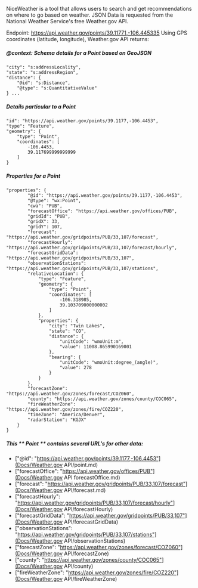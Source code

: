 NiceWeather is a tool that allows users to search and get recommendations on where to go based on weather.
JSON Data is requested from the National Weather Service's free Weather.gov API.

Endpoint: https://api.weather.gov/points/39.11771,-106.445335
Using GPS coordinates (latitude, longitude), Weather.gov API returns:

##### @context: Schema details for a Point based on GeoJSON
```
"city": "s:addressLocality",
"state": "s:addressRegion",
"distance": {
    "@id": "s:Distance",
    "@type": "s:QuantitativeValue"
} ...
```

##### Details particular to a Point
```
"id": "https://api.weather.gov/points/39.1177,-106.4453",
"type": "Feature",
"geometry": {
    "type": "Point",
    "coordinates": [
        -106.4453,
        39.117699999999999
    ]
}
```

##### Properties for a Point
```
"properties": {
        "@id": "https://api.weather.gov/points/39.1177,-106.4453",
        "@type": "wx:Point",
        "cwa": "PUB",
        "forecastOffice": "https://api.weather.gov/offices/PUB",
        "gridId": "PUB",
        "gridX": 33,
        "gridY": 107,
        "forecast": "https://api.weather.gov/gridpoints/PUB/33,107/forecast",
        "forecastHourly": "https://api.weather.gov/gridpoints/PUB/33,107/forecast/hourly",
        "forecastGridData": "https://api.weather.gov/gridpoints/PUB/33,107",
        "observationStations": "https://api.weather.gov/gridpoints/PUB/33,107/stations",
        "relativeLocation": {
            "type": "Feature",
            "geometry": {
                "type": "Point",
                "coordinates": [
                    -106.318985,
                    39.103709000000002
                ]
            },
            "properties": {
                "city": "Twin Lakes",
                "state": "CO",
                "distance": {
                    "unitCode": "wmoUnit:m",
                    "value": 11008.865990169001
                },
                "bearing": {
                    "unitCode": "wmoUnit:degree_(angle)",
                    "value": 278
                }
            }
        },
        "forecastZone": "https://api.weather.gov/zones/forecast/COZ060",
        "county": "https://api.weather.gov/zones/county/COC065",
        "fireWeatherZone": "https://api.weather.gov/zones/fire/COZ220",
        "timeZone": "America/Denver",
        "radarStation": "KGJX"
    }
}
```

##### This ** Point ** contains several URL's for other data:
- ["@id": "https://api.weather.gov/points/39.1177,-106.4453"](Docs/Weather.gov API/point.md)
- ["forecastOffice": "https://api.weather.gov/offices/PUB"](Docs/Weather.gov API forecastOffice.md)
- ["forecast": "https://api.weather.gov/gridpoints/PUB/33,107/forecast"](Docs/Weather.gov API/forecast.md)
- ["forecastHourly": "https://api.weather.gov/gridpoints/PUB/33,107/forecast/hourly"](Docs/Weather.gov API/forecastHourly)
- ["forecastGridData": "https://api.weather.gov/gridpoints/PUB/33,107"](Docs/Weather.gov API/forecastGridData)
- ["observationStations": "https://api.weather.gov/gridpoints/PUB/33,107/stations"](Docs/Weather.gov API/observationStations)
- ["forecastZone": "https://api.weather.gov/zones/forecast/COZ060"](Docs/Weather.gov API/forecastZone)
- ["county": "https://api.weather.gov/zones/county/COC065"](Docs/Weather.gov API/county)
- ["fireWeatherZone": "https://api.weather.gov/zones/fire/COZ220"](Docs/Weather.gov API/fireWeatherZone)
